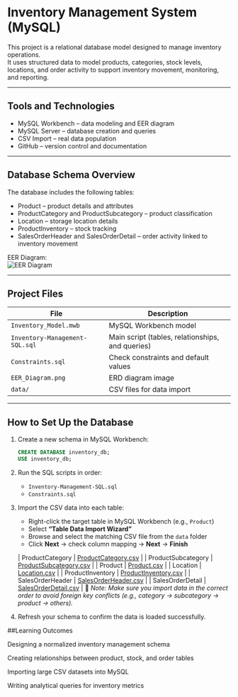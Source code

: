 # Inventory Management System (MySQL)

This project is a relational database model designed to manage inventory operations.  
It uses structured data to model products, categories, stock levels, locations, and order activity to support inventory movement, monitoring, and reporting.

---

## Tools and Technologies
- MySQL Workbench – data modeling and EER diagram
- MySQL Server – database creation and queries
- CSV Import – real data population
- GitHub – version control and documentation

---

## Database Schema Overview
The database includes the following tables:

- Product – product details and attributes  
- ProductCategory and ProductSubcategory – product classification  
- Location – storage location details  
- ProductInventory – stock tracking  
- SalesOrderHeader and SalesOrderDetail – order activity linked to inventory movement

EER Diagram:  
![EER Diagram](images/EER_Diagram.png)

---

## Project Files

| File | Description |
|------|-------------|
| `Inventory_Model.mwb` | MySQL Workbench model |
| `Inventory-Management-SQL.sql` | Main script (tables, relationships, and queries) |
| `Constraints.sql` | Check constraints and default values |
| `EER_Diagram.png` | ERD diagram image |
| `data/` | CSV files for data import |

---

## How to Set Up the Database

1. Create a new schema in MySQL Workbench:
   ```sql
   CREATE DATABASE inventory_db;
   USE inventory_db;
   
2. Run the SQL scripts in order:
   - `Inventory-Management-SQL.sql`
   - `Constraints.sql`
  
3. Import the CSV data into each table:

   - Right-click the target table in MySQL Workbench (e.g., `Product`)
   - Select **“Table Data Import Wizard”**
   - Browse and select the matching CSV file from the `data` folder
   - Click **Next** → check column mapping → **Next** → **Finish**
   
    | ProductCategory         | [ProductCategory.csv](./data/ProductCategory.csv) |
| ProductSubcategory      | [ProductSubcategory.csv](./data/ProductSubcategory.csv) |
| Product                 | [Product.csv](./data/Product.csv) |
| Location                | [Location.csv](./data/Location.csv) |
| ProductInventory        | [ProductInventory.csv](./data/ProductInventory.csv) |
| SalesOrderHeader        | [SalesOrderHeader.csv](./data/SalesOrderHeader.csv) |
| SalesOrderDetail        | [SalesOrderDetail.csv](./data/SalesOrderDetail.csv) |
   📌 *Note: Make sure you import data in the correct order to avoid foreign key conflicts (e.g., category → subcategory → product → others).*
   
4. Refresh your schema to confirm the data is loaded successfully.

##Learning Outcomes

Designing a normalized inventory management schema

Creating relationships between product, stock, and order tables

Importing large CSV datasets into MySQL

Writing analytical queries for inventory metrics

